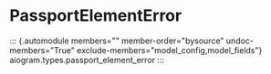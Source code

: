 # PassportElementError

::: {.automodule members="" member-order="bysource" undoc-members="True" exclude-members="model_config,model_fields"}
aiogram.types.passport_element_error
:::
